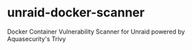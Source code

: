 # unraid-docker-scanner
Docker Container Vulnerability Scanner for Unraid powered by Aquasecurity's Trivy
